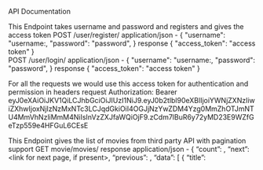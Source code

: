 API Documentation

This Endpoint takes username and password and registers and gives the access token
POST /user/register/
 application/json - {
    "username": "username:,
    "password": "password",
}
response
{
   "access_token": "access token"
}   
POST /user/login/
 application/json - {
    "username": "username:,
    "password": "password",
}
response
{
   "access_token": "access token"
}
    
For all the requests we would use this access token for authentication and permission in headers request
   Authorization: Bearer eyJ0eXAiOiJKV1QiLCJhbGciOiJIUzI1NiJ9.eyJ0b2tlbl90eXBlIjoiYWNjZXNzIiwiZXhwIjoxNjIzNzMxNTc3LCJqdGkiOiI4OGJjNzYwZDM4Yzg0MmZhOTJmNTU4MmVhNzliMmM4NiIsInVzZXJfaWQiOjF9.zCdm7lBuR6y72yMD23E9WZfGeTzp559e4HFGuL6CEsE
    
This Endpoint gives the list of movies from third party API with pagination support
GET movie/movies/
response
 application/json - {
 “count”: <total number of movies>,
 “next”: <link for next page, if present>,
 “previous”: <link for previous page>,
 “data”: [
 {
 “title”: <title of the movie>,
 “description”: <a description of the movie>,
 “genres”: <a comma separated list of genres, if
present>,
 “uuid”: <a unique uuid for the movie>
 },
 ...
 ]
}
This Endpoint takes movie collection and stores them and also returns top 3 genres
POST movie/collection/
 application/json - {
 “title”: “<Title of the collection>”,
 “description”: “<Description of the collection>”,
 “movies”: [
 {
 “title”: <title of the movie>,
 “description”: <description of the movie>,
 “genres”: <generes>,
 “uuid”: <uuid>
 }, ...
 ]
}
response
{
 “collection_uuid”: <uuid of the collection item>
}   
PATCH movie/collection/<collection_uuid>/
 application/json - {
 “title”: <Optional updated title>,
 “description”: <Optional updated description>,
 “movies”: <Optional movie list to be updated>,
}
response
{
 “title”: <Title of the collection>,
 “description”: <Description of the collection>,
 “movies”: <Details of movies in my collection>
5
}
    
DELETE movie/collection/<collection_uuid>/
response
{"message": "Collection deleted successfully!"}
    
GET movie/collection
response
 application/json - {
 “is_success”: True,
 “data”: {
 “collections”: [
 {
 “title”: “<Title of my collection>”,
 “uuid”: “<uuid of the collection name>”
 “description”: “My description of the collection.”
 },
 ...
 ],
 “favourite_genres”: “<My top 3 favorite genres based on the
movies I have added in my collections>.”
 }
}
This Endpoint return the number of requests which have been served by the server and resets it
GET /request-count/
 application/json - {
 “requests”: <number of requests served by this server till now>.
}
response
{
   "access_token": "access token"
}   
POST /request-count/reset/
response
{
 “message”: “request count reset successfully”
}
